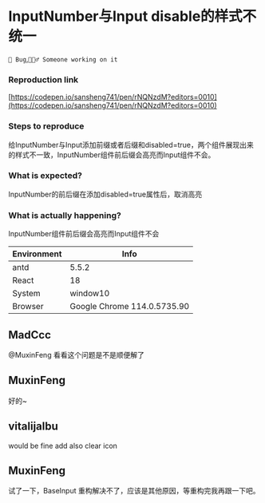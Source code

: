 # InputNumber与Input disable的样式不统一

`🐛 Bug`,`👷🏻‍♂️ Someone working on it`

### Reproduction link

[https://codepen.io/sansheng741/pen/rNQNzdM?editors=0010](https://codepen.io/sansheng741/pen/rNQNzdM?editors=0010)

### Steps to reproduce

给InputNumber与Input添加前缀或者后缀和disabled=true，两个组件展现出来的样式不一致，InputNumber组件前后缀会高亮而Input组件不会。

### What is expected?

InputNumber的前后缀在添加disabled=true属性后，取消高亮

### What is actually happening?

InputNumber组件前后缀会高亮而Input组件不会

| Environment | Info                        |
| ----------- | --------------------------- |
| antd        | 5.5.2                       |
| React       | 18                          |
| System      | window10                    |
| Browser     | Google Chrome 114.0.5735.90 |

<!-- generated by ant-design-issue-helper. DO NOT REMOVE -->

## MadCcc

@MuxinFeng 看看这个问题是不是顺便解了

## MuxinFeng

好的~

## vitalijalbu

would be fine add also clear icon

## MuxinFeng

试了一下，BaseInput 重构解决不了，应该是其他原因，等重构完我再跟一下吧。

